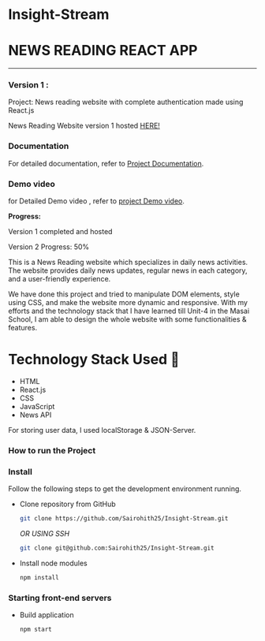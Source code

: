 # Insight-Stream

# NEWS READING REACT APP

-----
### Version 1 : 
Project: News reading website with complete authentication made using React.js

News Reading Website version 1 hosted [HERE!](https://insight-stream-sandy.vercel.app/)

### Documentation
For detailed documentation, refer to [Project Documentation](https://drive.google.com/drive/folders/1t0gnvH7D-sjVLhV1hSYhhjpTfgHWXtm7?usp=sharing).

### Demo video
for Detailed Demo video , refer to [project Demo video](https://drive.google.com/file/d/1E9jdqO-apcD5K3zTC0_RC44UezjWutei/view?usp=sharing).


**Progress:**

Version 1 completed and hosted

Version 2 Progress: 50%

This is a News Reading website which specializes in daily news activities. The website provides daily news updates, regular news in each category, and a user-friendly experience.

We have done this project and tried to manipulate DOM elements, style using CSS, and make the website more dynamic and responsive. With my efforts and the technology stack that I have learned till Unit-4 in the Masai School, I am able to design the whole website with some functionalities & features.

# Technology Stack Used 🌟
* HTML
* React.js
* CSS
* JavaScript
* News API

For storing user data, I used localStorage & JSON-Server.

### How to run the Project
### Install

Follow the following steps to get the development environment running.

* Clone repository from GitHub

  ```bash
  git clone https://github.com/Sairohith25/Insight-Stream.git
  ```

   _OR USING SSH_

  ```bash
  git clone git@github.com:Sairohith25/Insight-Stream.git
  ```

* Install node modules

   ```bash
   npm install
   ```

### Starting front-end servers

* Build application

  ```bash
  npm start
  ```


